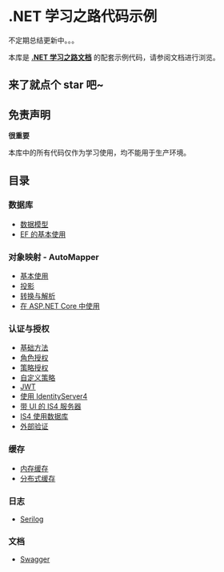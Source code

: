# .NET 学习之路代码示例

不定期总结更新中。。。

本库是 **[.NET 学习之路文档](https://jeremyjone.github.io/docs/document/roadmap/dotnetcore/basic.html)** 的配套示例代码，请参阅文档进行浏览。

## 来了就点个 star 吧~

## 免责声明

**很重要**

本库中的所有代码仅作为学习使用，均不能用于生产环境。

## 目录

### 数据库

- [数据模型](./Database/Database.ModelBase)
- [EF 的基本使用](./Database/Database.Basic)

### 对象映射 - AutoMapper

- [基本使用](./ObjectMapper/ObjectMapper.Basic)
- [投影](./ObjectMapper/ObjectMapper.Projection)
- [转换与解析](./ObjectMapper/ObjectMapper.Convert)
- [在 ASP.NET Core 中使用](./ObjectMapper/ObjectMapper.AM)

### 认证与授权

- [基础方法](./AuthenticationAndAuthorization/AuthenticationAndAuthorization.Basic)
- [角色授权](./AuthenticationAndAuthorization/AuthenticationAndAuthorization.Role)
- [策略授权](./AuthenticationAndAuthorization/AuthenticationAndAuthorization.Policy)
- [自定义策略](./AuthenticationAndAuthorization/AuthenticationAndAuthorization.CustomPolicy)
- [JWT](./AuthenticationAndAuthorization/AuthenticationAndAuthorization.Jwt)
- [使用 IdentityServer4](./AuthenticationAndAuthorization/AuthenticationAndAuthorization.IdentityServer4)
- [带 UI 的 IS4 服务器](./AuthenticationAndAuthorization/AuthenticationAndAuthorization.IS4WithUI)
- [IS4 使用数据库](./AuthenticationAndAuthorization/AuthenticationAndAuthorization.EF)
- [外部验证](./AuthenticationAndAuthorization/AuthenticationAndAuthorization.ExternalAccount)

### 缓存

- [内存缓存](./Cache/MemoryCache)
- [分布式缓存](./Cache/DistributedCache)

### 日志

- [Serilog](./Log/Log.Serilog)

### 文档

- [Swagger](./Swagger/WebApplication1)
